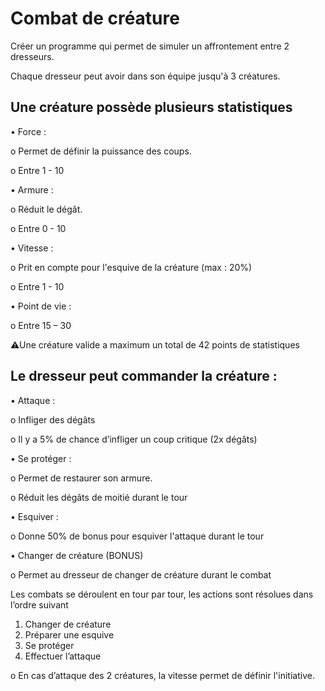 # Combat de créature 
Créer un programme qui permet de simuler un affrontement entre 2 dresseurs. 

Chaque dresseur peut avoir dans son équipe jusqu'à 3 créatures. 

## Une créature possède plusieurs statistiques 

• Force : 

o Permet de définir la puissance des coups. 

o Entre 1 - 10 

• Armure :  

o Réduit le dégât. 

o Entre 0 - 10 

• Vitesse : 

o Prit en compte pour l'esquive de la créature (max : 20%) 

o Entre 1 - 10 

• Point de vie : 

o Entre 15 – 30 

⚠Une créature valide a maximum un total de 42 points de statistiques 

## Le dresseur peut commander la créature : 

• Attaque : 

o Infliger des dégâts 

o Il y a 5% de chance d’infliger un coup critique (2x dégâts) 

• Se protéger : 

o Permet de restaurer son armure. 

o Réduit les dégâts de moitié durant le tour 

• Esquiver : 

o Donne 50% de bonus pour esquiver l'attaque durant le tour 

• Changer de créature (BONUS) 

o Permet au dresseur de changer de créature durant le combat 

Les combats se déroulent en tour par tour, les actions sont résolues dans l’ordre suivant 

1) Changer de créature 
2) Préparer une esquive 
3) Se protéger 
4) Effectuer l’attaque
   
o En cas d’attaque des 2 créatures, la vitesse permet de définir l'initiative. 
